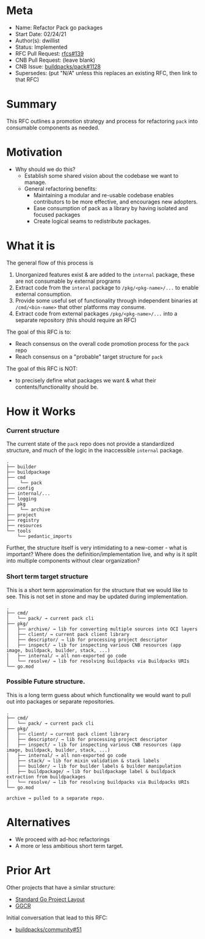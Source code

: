 # Meta

- Name: Refactor Pack go packages
- Start Date: 02/24/21
- Author(s): dwillist
- Status: Implemented
- RFC Pull Request: [rfcs#139](https://github.com/buildpacks/rfcs/pull/139)
- CNB Pull Request: (leave blank)
- CNB Issue: [buildpacks/pack#1128](https://github.com/buildpacks/pack/issues/1128)
- Supersedes: (put "N/A" unless this replaces an existing RFC, then link to that RFC)

# Summary
[summary]: #summary

This RFC outlines a promotion strategy and process for refactoring `pack` into consumable components as needed.

# Motivation
[motivation]: #motivation

- Why should we do this?
    - Establish some shared vision about the codebase we want to manage.
    - General refactoring benefits: 
        - Maintaining a modular and re-usable codebase enables contributors to be more effective, and encourages new adopters.
        - Ease consumption of pack as a library by having isolated and focused packages
        - Create logical seams to redistribute packages.
    
# What it is
[what-it-is]: #what-it-is
The general flow of this process is
1) Unorganized features exist & are added to the `internal` package, these are not consumable by external programs
1) Extract code from the `interal` package to `/pkg/<pkg-name>/...` to enable external consumption.
1) Provide some useful set of functionality through independent binaries at `/cmd/<bin-name>` that other platforms may consume.
1) Extract code from external packages `/pkg/<pkg-name>/...` into a separate repository (this should require an RFC)

The goal of this RFC is to:
- Reach consensus on the overall code promotion process for the `pack` repo
- Reach consensus on a "probable" target structure for `pack`

The goal of this RFC is NOT:
- to precisely define what packages we want & what their contents/functionality should be.

# How it Works
[how-it-works]: #how-it-works

### Current structure
The current state of the `pack` repo does not provide a standardized structure, and much of the logic
in the inaccessible `internal` package.
```
.
├── builder
├── buildpackage
├── cmd
│    └── pack
├── config
├── internal/...
├── logging
├── pkg
│    └── archive
├── project
├── registry
├── resources
└── tools
    └── pedantic_imports
```

Further, the structure itself is very intimidating to a new-comer - what is important?
Where does the definition/implementation live, and why is it split into multiple components without clear organization?

### Short term target structure
This is a short term approximation for the structure that we would like to see. This is not set in stone
and may be updated during implementation. 

```
.
├── cmd/
│   └── pack/ → current pack cli
├── pkg/
│   ├── archive/ → lib for converting multiple sources into OCI layers
│   ├── client/ → current pack client library
│   ├── descriptor/ → lib for processing project descriptor
│   ├── inspect/ → lib for inspecting various CNB resources (app image, buildpack, builder, stack, ...)
│   ├── internal/ → all non-exported go code
│   └── resolve/ → lib for resolving buildpacks via Buildpacks URIs
└── go.mod
```

### Possible Future structure.
This is a long term guess about which functionality we would want to pull out into packages or separate repositories.

```
.
├── cmd/
│   └── pack/ → current pack cli
├── pkg/
│   ├── client/ → current pack client library
│   ├── descriptor/ → lib for processing project descriptor
│   ├── inspect/ → lib for inspecting various CNB resources (app image, buildpack, builder, stack, ...)
│   ├── internal/ → all non-exported go code
│   ├── stack/ → lib for mixin validation & stack labels
│   ├── builder/ → lib for builder labels & builder manipulation
│   ├── buildpackage/ → lib for buildpackage label & buildpack extraction from buildpackages
│   └── resolve/ → lib for resolving buildpacks via Buildpacks URIs
└── go.mod

archive → pulled to a separate repo.
```

# Alternatives
[alternatives]: #alternatives
- We proceed with ad-hoc refactorings
- A more or less ambitious short term target.

# Prior Art
[prior-art]: #prior-art
Other projects that have a similar structure:
- [Standard Go Project Layout](https://github.com/golang-standards/project-layout)
- [GGCR](https://github.com/google/go-containerregistry)

Initial conversation that lead to this RFC:
- [buildpacks/community#51](https://github.com/buildpacks/community/discussions/51)